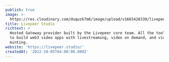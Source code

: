 ```yaml
---
publish: true
image: >-
  https://res.cloudinary.com/duquzk7m6/image/upload/v1665428339/livepeer-studio_ojqw7s.svg
title: Livepeer Studio
richtext: >
  Hosted Gateway provider built by the Livepeer core team. All the tools needed
  to build web3 video apps with livestreaming, video on demand, and video NFT
  minting.
website: 'https://livepeer.studio/'
createdAt: '2022-10-05T04:00:00.000Z'
---
```



